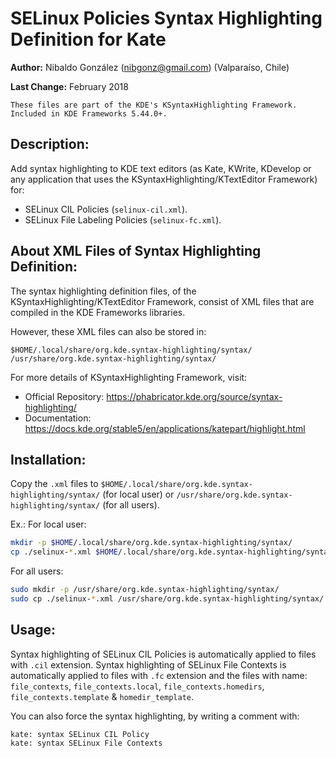 # SELinux Policies Syntax Highlighting Definition for Kate

**Author:** Nibaldo González (<nibgonz@gmail.com>) (Valparaíso, Chile)

**Last Change:** February 2018

```
These files are part of the KDE's KSyntaxHighlighting Framework. 
Included in KDE Frameworks 5.44.0+. 
```

## Description:

Add syntax highlighting to KDE text editors (as Kate, KWrite, KDevelop 
or any application that uses the KSyntaxHighlighting/KTextEditor Framework) for:

* SELinux CIL Policies (`selinux-cil.xml`).
* SELinux File Labeling Policies (`selinux-fc.xml`).


## About XML Files of Syntax Highlighting Definition:

The syntax highlighting definition files, of the KSyntaxHighlighting/KTextEditor Framework, 
consist of XML files that are compiled in the KDE Frameworks libraries.

However, these XML files can also be stored in:

	$HOME/.local/share/org.kde.syntax-highlighting/syntax/
	/usr/share/org.kde.syntax-highlighting/syntax/

For more details of KSyntaxHighlighting Framework, visit:
* Official Repository: https://phabricator.kde.org/source/syntax-highlighting/
* Documentation: https://docs.kde.org/stable5/en/applications/katepart/highlight.html


## Installation:

Copy the `.xml` files to `$HOME/.local/share/org.kde.syntax-highlighting/syntax/` (for local user) or `/usr/share/org.kde.syntax-highlighting/syntax/` (for all users).

Ex.: 
For local user:
```bash
mkdir -p $HOME/.local/share/org.kde.syntax-highlighting/syntax/
cp ./selinux-*.xml $HOME/.local/share/org.kde.syntax-highlighting/syntax/
```
For all users:
```bash
sudo mkdir -p /usr/share/org.kde.syntax-highlighting/syntax/
sudo cp ./selinux-*.xml /usr/share/org.kde.syntax-highlighting/syntax/
```

## Usage:

Syntax highlighting of SELinux CIL Policies is automatically applied to files with `.cil` extension. 
Syntax highlighting of SELinux File Contexts is automatically applied to files with `.fc` extension 
and the files with name: `file_contexts`, `file_contexts.local`, `file_contexts.homedirs`, `file_contexts.template` & `homedir_template`.

You can also force the syntax highlighting, by writing a comment with: 
```
kate: syntax SELinux CIL Policy
kate: syntax SELinux File Contexts
```
